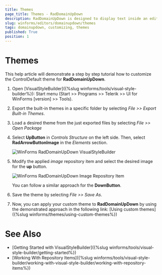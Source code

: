 ```yaml
---
title: Themes
page_title: Themes - RadDomainUpDown
description: RadDomainUpDown is designed to display text inside an editor like a text-box and sets a text string from a list of choices. 
slug: winforms/editors/domainupdown/themes
tags: domainupdown, customizing, themes
published: True
position: 1 
---
```


# Themes

This help article will demonstrate a step by step tutorial how to customize the ControlDefault theme for **RadDomainUpDown**. 

1. Open [VisualStyleBuilder]({%slug winforms/tools/visual-style-builder%}): Start menu (Start >> Programs >> Telerik >> UI for WinForms [version] >> Tools).

1. Export the built-in themes in a specific folder by selecting *File >> Export Built-in Themes*.

1. Load a desired theme from the just exported files by selecting *File >> Open Package*

1. Select **UpButton** in *Controls Structure* on the left side. Then, select **RadArrowButtonImage** in the *Elements* section.

	![WinForms RadDomainUpDown VisualStyleBuilder](images/domainupdown-customizing-appearance-themes001.png)

1. Modify the applied *image* repository item and select the desired image for the **up** button. 

	![WinForms RadDomainUpDown Image Repository Item](images/domainupdown-customizing-appearance-themes002.png)
	
	You can follow a similar approach for the **DownButton**.

1. Save the theme by selecting *File >> Save As*.

1. Now, you can apply your custom theme to **RadDomainUpDown** by using the demonstrated approach in the following link: [Using custom themes]({%slug winforms/themes/using-custom-themes%})

# See Also 

* [Getting Started with VisualStyleBuilder]({%slug winforms/tools/visual-style-builder/getting-started%})
* [Working With Repository Items]({%slug winforms/tools/visual-style-builder/working-with-visual-style-builder/working-with-repository-items%})
